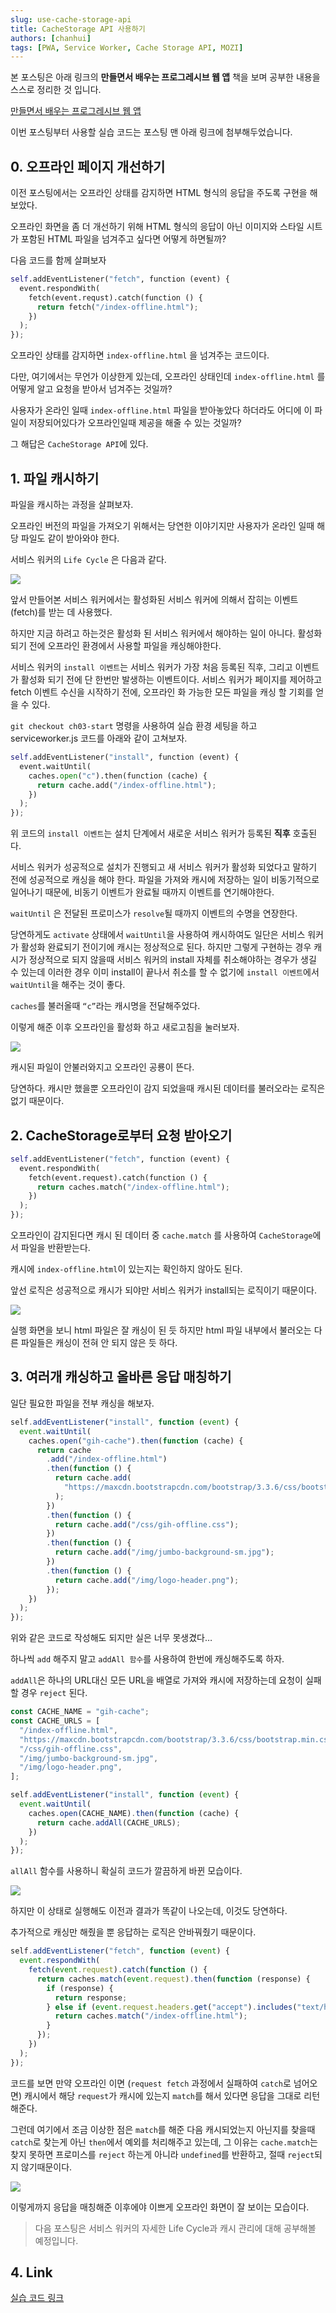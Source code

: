 ```yaml
---
slug: use-cache-storage-api
title: CacheStorage API 사용하기
authors: [chanhui]
tags: [PWA, Service Worker, Cache Storage API, MOZI]
---
```


본 포스팅은 아래 링크의 **만들면서 배우는 프로그레시브 웹 앱** 책을 보며 공부한 내용을 스스로 정리한 것 입니다.

[만들면서 배우는 프로그레시브 웹 앱](https://www.aladin.co.kr/shop/wproduct.aspx?ItemId=190254386)

이번 포스팅부터 사용할 실습 코드는 포스팅 맨 아래 링크에 첨부해두었습니다.

## 0. 오프라인 페이지 개선하기

이전 포스팅에서는 오프라인 상태를 감지하면 HTML 형식의 응답을 주도록 구현을 해보았다.

오프라인 화면을 좀 더 개선하기 위해 HTML 형식의 응답이 아닌 이미지와 스타일 시트가 포함된 HTML 파일을 넘겨주고 싶다면 어떻게 하면될까?

다음 코드를 함께 살펴보자

```python
self.addEventListener("fetch", function (event) {
  event.respondWith(
    fetch(event.requst).catch(function () {
      return fetch("/index-offline.html");
    })
  );
});
```

오프라인 상태를 감지하면 `index-offline.html` 을 넘겨주는 코드이다.

다만, 여기에서는 무언가 이상한게 있는데, 오프라인 상태인데 `index-offline.html` 를 어떻게 알고 요청을 받아서 넘겨주는 것일까?

사용자가 온라인 일때 `index-offline.html` 파일을 받아놓았다 하더라도 어디에 이 파일이 저장되어있다가 오프라인일때 제공을 해줄 수 있는 것일까?

그 해답은 `CacheStorage API`에 있다.

## 1. 파일 캐시하기

파일을 캐시하는 과정을 살펴보자.

오프라인 버전의 파일을 가져오기 위해서는 당연한 이야기지만 사용자가 온라인 일때 해당 파일도 같이 받아와야 한다.

서비스 워커의 `Life Cycle` 은 다음과 같다.

![](https://velog.velcdn.com/images/hancihu/post/f338dd14-8faf-4555-8286-3440be11916e/image.png)

앞서 만들어본 서비스 워커에서는 활성화된 서비스 워커에 의해서 잡히는 이벤트(fetch)를 받는 데 사용했다.

하지만 지금 하려고 하는것은 활성화 된 서비스 워커에서 해야하는 일이 아니다. 활성화 되기 전에 오프라인 환경에서 사용할 파일을 캐싱해야한다.

서비스 워커의 `install 이벤트`는 서비스 워커가 가장 처음 등록된 직후, 그리고 이벤트가 활성화 되기 전에 단 한번만 발생하는 이벤트이다. 서비스 워커가 페이지를 제어하고 fetch 이벤트 수신을 시작하기 전에, 오프라인 화 가능한 모든 파일을 캐싱 할 기회를 얻을 수 있다.

`git checkout ch03-start` 명령을 사용하여 실습 환경 세팅을 하고 serviceworker.js 코드를 아래와 같이 고쳐보자.

```python
self.addEventListener("install", function (event) {
  event.waitUntil(
    caches.open("c").then(function (cache) {
      return cache.add("/index-offline.html");
    })
  );
});
```

위 코드의 `install 이벤트`는 설치 단계에서 새로운 서비스 워커가 등록된 **직후** 호출된다.

서비스 워커가 성공적으로 설치가 진행되고 새 서비스 워커가 활성화 되었다고 말하기 전에 성공적으로 캐싱을 해야 한다. 파일을 가져와 캐시에 저장하는 일이 비동기적으로 일어나기 때문에, 비동기 이벤트가 완료될 때까지 이벤트를 연기해야한다.

`waitUntil` 은 전달된 프로미스가 `resolve`될 때까지 이벤트의 수명을 연장한다.

당연하게도 `activate` 상태에서 `waitUntil`을 사용하여 캐시하여도 일단은 서비스 워커가 활성화 완료되기 전이기에 캐시는 정상적으로 된다. 하지만 그렇게 구현하는 경우 캐시가 정상적으로 되지 않을때 서비스 워커의 install 자체를 취소해야하는 경우가 생길 수 있는데 이러한 경우 이미 install이 끝나서 취소를 할 수 없기에 `install 이벤트`에서 `waitUntil`을 해주는 것이 좋다.

`caches`를 불러올때 `“c”`라는 캐시명을 전달해주었다.

이렇게 해준 이후 오프라인을 활성화 하고 새로고침을 눌러보자.

![](https://velog.velcdn.com/images/hancihu/post/1c302b87-aa84-4b21-805a-702784ef5670/image.png)

캐시된 파일이 안불러와지고 오프라인 공룡이 뜬다.

당연하다. 캐시만 했을뿐 오프라인이 감지 되었을때 캐시된 데이터를 불러오라는 로직은 없기 때문이다.

## 2. CacheStorage로부터 요청 받아오기

```python
self.addEventListener("fetch", function (event) {
  event.respondWith(
    fetch(event.request).catch(function () {
      return caches.match("/index-offline.html");
    })
  );
});
```

오프라인이 감지된다면 캐시 된 데이터 중 `cache.match` 를 사용하여 `CacheStorage`에서 파일을 반환받는다.

캐시에 `index-offline.html`이 있는지는 확인하지 않아도 된다.

앞선 로직은 성공적으로 캐시가 되야만 서비스 워커가 install되는 로직이기 때문이다.

![](https://velog.velcdn.com/images/hancihu/post/53ba7be0-2654-43bf-937d-2c4e8fe8b546/image.png)

실행 화면을 보니 html 파일은 잘 캐싱이 된 듯 하지만 html 파일 내부에서 불러오는 다른 파일들은 캐싱이 전혀 안 되지 않은 듯 하다.

## 3. 여러개 캐싱하고 올바른 응답 매칭하기

일단 필요한 파일을 전부 캐싱을 해보자.

```jsx
self.addEventListener("install", function (event) {
  event.waitUntil(
    caches.open("gih-cache").then(function (cache) {
      return cache
        .add("/index-offline.html")
        .then(function () {
          return cache.add(
            "https://maxcdn.bootstrapcdn.com/bootstrap/3.3.6/css/bootstrap.min.css"
          );
        })
        .then(function () {
          return cache.add("/css/gih-offline.css");
        })
        .then(function () {
          return cache.add("/img/jumbo-background-sm.jpg");
        })
        .then(function () {
          return cache.add("/img/logo-header.png");
        });
    })
  );
});
```

위와 같은 코드로 작성해도 되지만 실은 너무 못생겼다…

하나씩 `add` 해주지 말고 `addAll 함수`를 사용하여 한번에 캐싱해주도록 하자.

`addAll`은 하나의 URL대신 모든 URL을 배열로 가져와 캐시에 저장하는데 요청이 실패할 경우 `reject` 된다.

```jsx
const CACHE_NAME = "gih-cache";
const CACHE_URLS = [
  "/index-offline.html",
  "https://maxcdn.bootstrapcdn.com/bootstrap/3.3.6/css/bootstrap.min.css",
  "/css/gih-offline.css",
  "/img/jumbo-background-sm.jpg",
  "/img/logo-header.png",
];

self.addEventListener("install", function (event) {
  event.waitUntil(
    caches.open(CACHE_NAME).then(function (cache) {
      return cache.addAll(CACHE_URLS);
    })
  );
});
```

`allAll` 함수를 사용하니 확실히 코드가 깔끔하게 바뀐 모습이다.

![](https://velog.velcdn.com/images/hancihu/post/d3b88643-dfb4-482b-b26f-5a2e081d3c90/image.png)

하지만 이 상태로 실행해도 이전과 결과가 똑같이 나오는데, 이것도 당연하다.

추가적으로 캐싱만 해줬을 뿐 응답하는 로직은 안바꿔줬기 때문이다.

```jsx
self.addEventListener("fetch", function (event) {
  event.respondWith(
    fetch(event.request).catch(function () {
      return caches.match(event.request).then(function (response) {
        if (response) {
          return response;
        } else if (event.request.headers.get("accept").includes("text/html")) {
          return caches.match("/index-offline.html");
        }
      });
    })
  );
});
```

코드를 보면 만약 오프라인 이면 (`request fetch` 과정에서 실패하여 `catch`로 넘어오면) 캐시에서 해당 `request`가 캐시에 있는지 `match`를 해서 있다면 응답을 그대로 리턴해준다.

그런데 여기에서 조금 이상한 점은 `match`를 해준 다음 캐시되었는지 아닌지를 찾을때 `catch`로 찾는게 아닌 `then`에서 예외를 처리해주고 있는데, 그 이유는 `cache.match`는 찾지 못하면 프로미스를 `reject` 하는게 아니라 `undefined`를 반환하고, 절때 `reject`되지 않기때문이다.

![](https://velog.velcdn.com/images/hancihu/post/54778996-ddb4-4b7a-9d44-bc1fc98aebe9/image.png)

이렇게까지 응답을 매칭해준 이후에야 이쁘게 오프라인 화면이 잘 보이는 모습이다.

> 다음 포스팅은 서비스 워커의 자세한 Life Cycle과 캐시 관리에 대해 공부해볼 예정입니다.

## 4. Link

[실습 코드 링크](https://github.com/TalAter/gotham_imperial_hotel)
